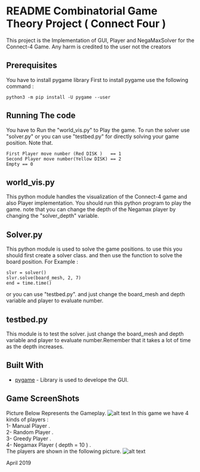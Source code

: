 # README Combinatorial Game Theory Project ( Connect Four )
This project is the Implementation of GUI, Player and NegaMaxSolver for the Connect-4 Game.
Any harm is credited to the user not the creators

## Prerequisites
You have to install pygame library First to install pygame use the following command : 
```
python3 -m pip install -U pygame --user

```

## Running The code 
You have to Run the "world_vis.py" to Play the game.
To run the solver use "solver.py" or you can use "testbed.py" for directly solving your game position. 
Note that. 

```
First Player move number (Red DISK )   == 1
Second Player move number(Yellow DISK) == 2
Empty == 0

```
## world_vis.py
This python module handles the visualization of the Connect-4 game and also Player implementation. You should run this python program to play the game. 
note that you can change the depth of the Negamax player by changing the "solver_depth" variable. 

## Solver.py
This python module is used to solve the game positions. to use this you should first create a solver class. and then use the function to solve the board position. For Example : 

```
slvr = solver()
slvr.solve(board_mesh, 2, 7)
end = time.time()

```
or you can use "testbed.py". and just change the board_mesh and depth variable and player to evaluate number. 
## testbed.py 
This module is to test the solver. just change the board_mesh and depth variable and player to evaluate number.Remember that it takes a lot of time as the depth increases. 

## Built With
* [pygame](https://www.pygame.org/wiki/about) - Library is used to develope the GUI.

## Game ScreenShots

Picture Below Represents the Gameplay. 
![alt text](https://github.com/omidhajihassani/Connect-Four-Player-Solver-GUI/blob/master/Photos/Game.png)
In this game we have 4 kinds of players :   
1- Manual Player .  
2- Random Player .  
3- Greedy Player .  
4- Negamax Player ( depth = 10 ) .  
The players are shown in the following picture. 
![alt text](https://github.com/omidhajihassani/Connect-Four-Player-Solver-GUI/blob/master/Photos/Mode.png)

April 2019
